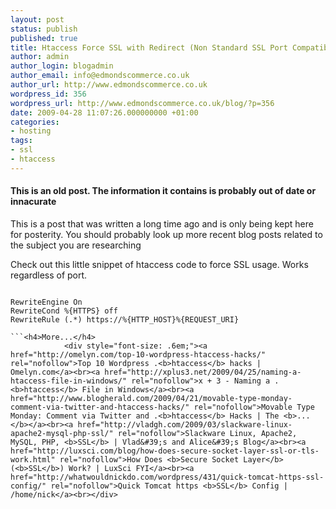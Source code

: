 ```yaml
---
layout: post
status: publish
published: true
title: Htaccess Force SSL with Redirect (Non Standard SSL Port Compatible)
author: admin
author_login: blogadmin
author_email: info@edmondscommerce.co.uk
author_url: http://www.edmondscommerce.co.uk
wordpress_id: 356
wordpress_url: http://www.edmondscommerce.co.uk/blog/?p=356
date: 2009-04-28 11:07:26.000000000 +01:00
categories:
- hosting
tags:
- ssl
- htaccess
---
```

<div class="oldpost"><h4>This is an old post. The information it contains is probably out of date or innacurate</h4>
<p>
This is a post that was written a long time ago and is only being kept here for posterity.
You should probably look up more recent blog posts related to the subject you are researching
</p>
</div>
Check out this little snippet of htaccess code to force SSL usage. Works regardless of port.

```

RewriteEngine On
RewriteCond %{HTTPS} off
RewriteRule (.*) https://%{HTTP_HOST}%{REQUEST_URI}

```<h4>More...</h4>
			<div style="font-size: .6em;"><a href="http://omelyn.com/top-10-wordpress-htaccess-hacks/" rel="nofollow">Top 10 Wordpress .<b>htaccess</b> hacks | Omelyn.com</a><br><a href="http://xplus3.net/2009/04/25/naming-a-htaccess-file-in-windows/" rel="nofollow">x + 3 - Naming a .<b>htaccess</b> File in Windows</a><br><a href="http://www.blogherald.com/2009/04/21/movable-type-monday-comment-via-twitter-and-htaccess-hacks/" rel="nofollow">Movable Type Monday: Comment via Twitter and .<b>htaccess</b> Hacks | The <b>...</b></a><br><a href="http://vladgh.com/2009/03/slackware-linux-apache2-mysql-php-ssl/" rel="nofollow">Slackware Linux, Apache2, MySQL, PHP, <b>SSL</b> | Vlad&#39;s and Alice&#39;s Blog</a><br><a href="http://luxsci.com/blog/how-does-secure-socket-layer-ssl-or-tls-work.html" rel="nofollow">How Does <b>Secure Socket Layer</b> (<b>SSL</b>) Work? | LuxSci FYI</a><br><a href="http://whatwouldnickdo.com/wordpress/431/quick-tomcat-https-ssl-config/" rel="nofollow">Quick Tomcat https <b>SSL</b> Config | /home/nick</a><br></div>
